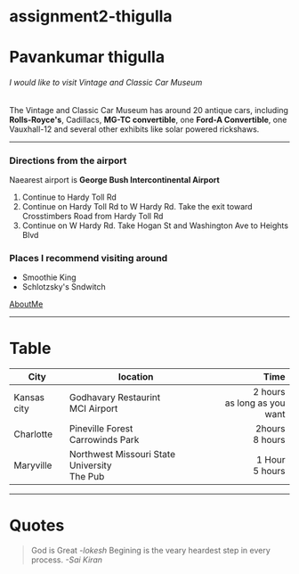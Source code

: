 # assignment2-thigulla

# Pavankumar thigulla
###### I would like to visit Vintage and Classic Car Museum
The Vintage and Classic Car Museum has around 20 antique cars, including **Rolls-Royce's**, Cadillacs, **MG-TC convertible**, one **Ford-A Convertible**, one Vauxhall-12 and several other exhibits like solar powered rickshaws.

---
### Directions from the airport
Naearest airport is **George Bush Intercontinental Airport**
1. Continue to Hardy Toll Rd
2. Continue on Hardy Toll Rd to W Hardy Rd. Take the exit toward Crosstimbers Road from Hardy Toll Rd
3. Continue on W Hardy Rd. Take Hogan St and Washington Ave to Heights Blvd

### Places I recommend visiting around
* Smoothie King
* Schlotzsky's Sndwitch

[AboutMe](https://github.com/pavankthigulla/assignment2-thigulla/blob/main/AboutMe.md)

---
# Table
| City | location | Time |
| --- | --- | ---: |
| Kansas city | Godhavary Restaurint <br> MCI Airport | 2 hours <br> as long as you want |
| Charlotte | Pineville Forest<br> Carrowinds Park | 2hours <br> 8 hours |
| Maryville | Northwest Missouri State University<br>The Pub | 1 Hour <br> 5 hours |

---
# Quotes
>God is Great *-lokesh*
>Begining is the veary heardest step in every process. *-Sai Kiran*